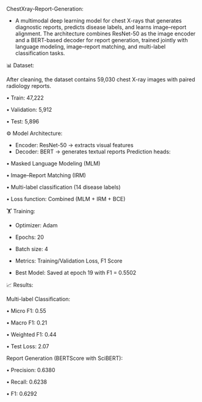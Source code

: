 ChestXray-Report-Generation:

- A multimodal deep learning model for chest X-rays that generates diagnostic reports, predicts disease labels, and learns image–report alignment. The architecture combines ResNet-50 as the image encoder and a BERT-based decoder for report generation, trained jointly with language modeling, image–report matching, and multi-label classification tasks.

📊 Dataset:

After cleaning, the dataset contains 59,030 chest X-ray images with paired radiology reports.

• Train: 47,222

• Validation: 5,912

• Test: 5,896

⚙️ Model Architecture:

- Encoder: ResNet-50 → extracts visual features
- Decoder: BERT → generates textual reports
Prediction heads:

• Masked Language Modeling (MLM)

• Image–Report Matching (IRM)

• Multi-label classification (14 disease labels)

• Loss function: Combined (MLM + IRM + BCE)

🏋️ Training:

- Optimizer: Adam
  
- Epochs: 20
  
- Batch size: 4
  
- Metrics: Training/Validation Loss, F1 Score

- Best Model: Saved at epoch 19 with F1 = 0.5502

📈 Results:

Multi-label Classification:

• Micro F1: 0.55

• Macro F1: 0.21

• Weighted F1: 0.44

• Test Loss: 2.07


Report Generation (BERTScore with SciBERT):

• Precision: 0.6380

• Recall: 0.6238

• F1: 0.6292
